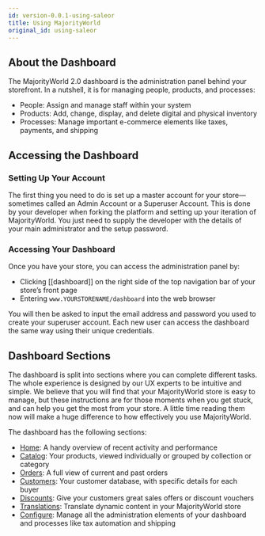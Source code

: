 ```yaml
---
id: version-0.0.1-using-saleor
title: Using MajorityWorld
original_id: using-saleor
---
```


## About the Dashboard

The MajorityWorld 2.0 dashboard is the administration panel behind your storefront. In a nutshell, it is for managing people, products, and processes:

- People: Assign and manage staff within your system
- Products: Add, change, display, and delete digital and physical inventory
- Processes: Manage important e-commerce elements like taxes, payments, and shipping


## Accessing the Dashboard

### Setting Up Your Account

The first thing you need to do is set up a master account for your store—sometimes called an Admin Account or a Superuser Account. This is done by your developer when forking the platform and setting up your iteration of MajorityWorld. You just need to supply the developer with the details of your main administrator and the setup password.


### Accessing Your Dashboard

Once you have your store, you can access the administration panel by: 

- Clicking [[dashboard]] on the right side of the top navigation bar of your store’s front page
- Entering `www.YOURSTORENAME/dashboard` into the web browser

You will then be asked to input the email address and password you used to create your superuser account. Each new user can access the dashboard the same way using their unique credentials.


## Dashboard Sections

The dashboard is split into sections where you can complete different tasks. The whole experience is designed by our UX experts to be intuitive and simple. We believe that you will find that your MajorityWorld store is easy to manage, but these instructions are for those moments when you get stuck, and can help you get the most from your store. A little time reading them now will make a huge difference to how effectively you use MajorityWorld.

The dashboard has the following sections:

- [Home](/docs/dashboard/home): A handy overview of recent activity and performance
- [Catalog](/docs/dashboard/catalog/intro): Your products, viewed individually or grouped by collection or category
- [Orders](/docs/dashboard/orders): A full view of current and past orders
- [Customers](/docs/dashboard/customers): Your customer database, with specific details for each buyer
- [Discounts](/docs/dashboard/discounts/sales): Give your customers great sales offers or discount vouchers
- [Translations](/docs/dashboards/translations): Translate dynamic content in your MajorityWorld store
- [Configure](/docs/dashboard/configuration/intro): Manage all the administration elements of your dashboard and processes like tax automation and shipping
